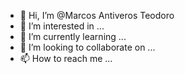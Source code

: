 - 👋 Hi, I’m @Marcos Antiveros Teodoro
- 👀 I’m interested in ...
- 🌱 I’m currently learning ...
- 💞️ I’m looking to collaborate on ...
- 📫 How to reach me ...

<!---
Marcos Antiveros Teodoro is a ✨ special ✨ repository because its `README.md` (this file) appears on your GitHub profile.
You can click the Preview link to take a look at your changes.
--->
